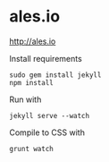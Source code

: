 ales.io
=======

http://ales.io

Install requirements

    sudo gem install jekyll
    npm install

Run with

    jekyll serve --watch

Compile to CSS with

    grunt watch
